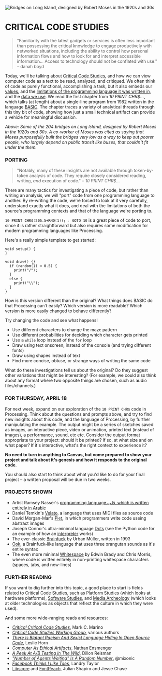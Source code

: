 ![Bridges on Long Island, designed by Robert Moses in the 1920s and 30s](https://raw.githubusercontent.com/jeffThompson/CreativeProgramming1/master/Images/Week10_CriticalCodeStudies/LongIslandBridges.png)

CRITICAL CODE STUDIES
====

>"Familiarity with the latest gadgets or services is often less important than possessing the critical knowledge to engage productively with networked situations, including the ability to control how personal information flows and how to look for and interpret accessible information... Access to technology should not be conflated with use." – danah boyd

Today, we'll be talking about [Critical Code Studies](https://en.wikipedia.org/wiki/Critical_code_studies), and how we can view computer code as a text to be read, analyzed, and critiqued. We often think of code as purely functional, accomplishing a task, but it also embeds our [values](http://gizmodo.com/5980842/there-is-blatant-racist-and-sexist-language-in-github-code), and the [limitations of the programming language it was written in](https://en.wikipedia.org/wiki/List_of_programming_languages_by_type), and the [data we use](http://blogs.wsj.com/digits/2015/07/01/google-mistakenly-tags-black-people-as-gorillas-showing-limits-of-algorithms/). We read the first chapter from *10 PRINT CHR$...*, which talks (at length) about a single-line program from 1982 written in the language [BASIC](https://en.wikipedia.org/wiki/BASIC). The chapter traces a variety of analytical threads through this tiny bit of code, showing how just a small technical artifact can provide a vehicle for meaningful discussion.

*Above: Some of the 204 bridges on Long Island, designed by Robert Moses in the 1920s and 30s. A co-worker of Moses was cited as saying that Moses purposefully built the bridges very low as a way to keep out poorer people, who largely depend on public transit like buses, that couldn't fit under the them.*

### PORTING  

>"Notably, many of these insights are not available through token-by-token analysis of code. They require closely considered reading, writing, *and* execution of code." – *10 PRINT CHR$...*  

There are many tactics for investigating a piece of code, but rather than writing an analysis, we will "port" code from one programming language to another. By re-writing the code, we're forced to look at it very carefully, understand exactly what it does, and deal with the limitations of both the source's programming contexts and that of the language we're porting to.

`10 PRINT CHR$(205.5+RND(1)); : GOTO 10` is a great piece of code to port, since it is rather straightforward but also requires some modification for modern programming languages like Processing.

Here's a really simple template to get started:  

```processing
void setup() {
}

void draw() {}
  if (random(1) < 0.5) {
    print("/");
  }
  else {
    print("\\");
  }
}
```

How is this version different than the original? What things does BASIC do that Processing can't easily? Which version is more readable? Which version is more easily changed to behave differently?

Try changing the code and see what happens!

* Use different characters to change the maze pattern  
* Use different probabilities for deciding which character gets printed  
* Use a `while` loop instead of the `for` loop  
* Draw using text onscreen, instead of the console (and trying different fonts)  
* Draw using shapes instead of text  
* Find more concise, obtuse, or strange ways of writing the same code  

What do these investigations tell us about the original? Do they suggest other variations that might be interesting? (For example, we could also think about any format where two opposite things are chosen, such as audio files/channels.)

### FOR THURSDAY, APRIL 18
For next week, expand on our exploration of the `10 PRINT CHR$` code in Processing. Think about the questions and prompts above, and try to find new insights about this code, and the language of Processing, by further manipulating the example. The output might be a series of sketches saved as images, an interactive piece, video or animation, printed text (instead of images), a performance, sound, etc etc. Consider the output format appropriate to your project: should it be printed? If so, at what size and on what paper? If it's interactive, what's the right context to experience it?

**No need to turn in anything to Canvas, but come prepared to show your project and talk about it's genesis and how it responds to the original code.**

You should also start to think about what you'd like to do for your final project – a written proposal will be due in two weeks.

### PROJECTS SHOWN

* Artist Ramsey Nasser's [programming language قلب, which is written entirely in Arabic](http://nas.sr/%D9%82%D9%84%D8%A8/)  
* Daniel Temkin's [Velato](http://velato.net/Language/HelloWorld/), a language that uses MIDI files as source code  
* David Morgan-Mar's [Piet](http://www.dangermouse.net/esoteric/piet/samples.html), in which programmers write code useing abstract images  
* Joseph Connor's ultra-minimal language [Dots](https://github.com/josconno/dots) (see the Python code for an example of how an [interpreter](https://en.wikipedia.org/wiki/Interpreter_(computing)) works)  
* The ever-classic [Brainfuck](https://esolangs.org/wiki/Brainfuck) by Urban Müller, written in 1993  
* [Ook](http://www.dangermouse.net/esoteric/ook.html), a Brainfuck-like language that uses three orangutan sounds as it's entire syntax  
* The even more minimal [Whitespace](http://web.archive.org/web/20150623025348/http://compsoc.dur.ac.uk/whitespace) by Edwin Brady and Chris Morris, where code is written entirely in non-printing whitespace characters (spaces, tabs, and new-lines)  

### FURTHER READING
If you want to dig further into this topic, a good place to start is fields related to Critical Code Studies, such as [Platform Studies](http://platformstudies.com/) (which looks at hardware platforms), [Software Studies](https://mitpress.mit.edu/books/series/software-studies), and [Media Archeology](https://en.wikipedia.org/wiki/Media_archaeology) (which looks at older technologies as objects that reflect the culture in which they were used).

And some more wide-ranging reads and resources:

* [*Critical Critical Code Studies*](http://www.electronicbookreview.com/thread/electropoetics/codology), Mark C. Marino  
* [*Critical Code Studies Working Group*](http://haccslab.com), various authors  
* [*There Is Blatant Racism And Sexist Language Hiding In Open Source Code*](http://gizmodo.com/5980842/there-is-blatant-racist-and-sexist-language-in-github-code), Leslie Horn  
* [*Computer As Ethical Artifacts*](http://homes.soic.indiana.edu/nensmeng/files/ensmenger-29-3.pdf), Nathan Ensmenger  
* [*A Peek At A/B Testing In The Wild*](https://freedom-to-tinker.com/blog/dreisman/a-peek-at-ab-testing-in-the-wild), Dillon Reisman  
* [*"Number of Agents Waiting" Is A Random Number*](https://twitter.com/mixonic/status/736575632226852865), @mixonic  
* [*Facebook Thinks I Like Toes*](http://distractify.com/geek/2015/12/04/landry-facebook-thinks-i-like-toes), Landry Taylor  
* [Libscore](https://medium.com/@Shapiro/introducing-libscore-com-be93165fa497#.g4cts1uxn) and [FontReach](https://insidedigitalocean.com/fontreach-font-usage-visualized-b6c5b6294787#.xtdko6x3v), Julian Shapiro and Jesse Chase  
